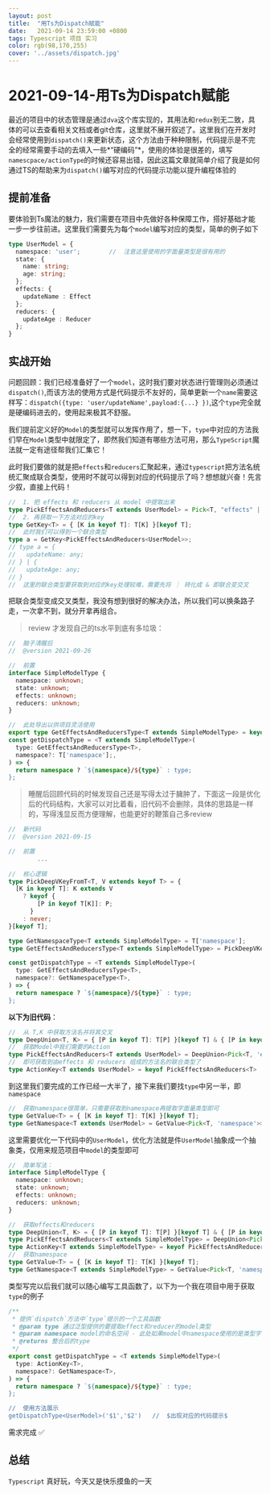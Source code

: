 ```yaml
---
layout: post
title:  "用Ts为Dispatch赋能"
date:   2021-09-14 23:59:00 +0800
tags: Typescript 项目 实习
color: rgb(98,170,255)
cover: '../assets/dispatch.jpg'
---
```


# 2021-09-14-用Ts为Dispatch赋能

最近的项目中的状态管理是通过`dva`这个库实现的，其用法和`redux`别无二致，具体的可以去查看相关文档或者git仓库，这里就不展开叙述了。这里我们在开发时会经常使用到`dispatch()`来更新状态，这个方法由于种种限制，代码提示是不完全的经常需要手动的去填入一些*“硬编码”*，使用的体验是很差的，填写`namescpace/actionType`的时候还容易出错，因此这篇文章就简单介绍了我是如何通过TS的帮助来为`dispatch()`编写对应的代码提示功能以提升编程体验的

## 提前准备

要体验到Ts魔法的魅力，我们需要在项目中先做好各种保障工作，搭好基础才能一步一步往前进。这里我们需要先为每个`model`编写对应的类型，简单的例子如下

```typescript
type UserModel = {
  namespace: 'user';		//	注意这里使用的字面量类型是很有用的
  state: {
    name: string;
    age: string;
  };
  effects: {
    updateName : Effect
  };
  reducers: {
    updateAge : Reducer
  };
}
```

## 实战开始

问题回顾：我们已经准备好了一个`model`，这时我们要对状态进行管理则必须通过`dispatch()`,而该方法的使用方式是代码提示不友好的，简单更新一个`name`需要这样写：`dispatch({type: 'user/updateName',payload:{...} })`,这个`type`完全就是硬编码进去的，使用起来极其不舒服。

我们提前定义好的`Model`的类型就可以发挥作用了，想一下，`type`中对应的方法我们早在`Model`类型中就限定了，即然我们知道有哪些方法可用，那么`TypeScript`魔法就一定有途径帮我们汇集它！

此时我们要做的就是把`effects`和`reducers`汇聚起来，通过`typescript`把方法名统统汇聚成联合类型，使用时不就可以得到对应的代码提示了吗？想想就兴奋！先言少叙，直接上代码！

```typescript
//	1. 把 effects 和 reducers 从 model 中提取出来
type PickEffectsAndReducers<T extends UserModel> = Pick<T, "effects" | "reducers">;
//	2. 再获取一下方法对应的key
type GetKey<T> = { [K in keyof T]: T[K] }[keyof T];
//	此时我们可以得到一个联合类型
type a = GetKey<PickEffectsAndReducers<UserModel>>;
// type a = {
//   updateName: any;
// } | {
//   updateAge: any;
// }
//	这里的联合类型要获取到对应的key处理较难，需要先将 ｜ 转化成 & 即联合变交叉
```

把联合类型变成交叉类型，我没有想到很好的解决办法，所以我们可以换条路子走，一次拿不到，就分开拿再组合。

> review 才发现自己的ts水平到底有多垃圾：

```typescript
//	脑子清醒后
//	@version 2021-09-26

//	前置
interface SimpleModelType {
  namespace: unknown;
  state: unknown;
  effects: unknown;
  reducers: unknown;
}

//	此处导出以供项目灵活使用
export type GetEffectsAndReducersType<T extends SimpleModelType> = keyof T['effects'] | keyof T['reducers'];
const getDispatchType = <T extends SimpleModelType>(
  type: GetEffectsAndReducersType<T>,
  namespace?: T['namespace'];,
) => {
  return namespace ? `${namespace}/${type}` : type;
};
```

> 睡醒后回顾代码的时候发现自己还是写得太过于臃肿了，下面这一段是优化后的代码结构，大家可以对比着看，旧代码不会删除，具体的思路是一样的，写得浅显反而方便理解，也能更好的鞭策自己多review

```typescript
//	新代码 
//	@version 2021-09-15

//	前置
		...
    
//	核心逻辑
type PickDeepVKeyFromT<T, V extends keyof T> = {
  [K in keyof T]: K extends V
    ? keyof {
        [P in keyof T[K]]: P;
      }
    : never;
}[keyof T];

type GetNamespaceType<T extends SimpleModelType> = T['namespace'];
type GetEffectsAndReducersType<T extends SimpleModelType> = PickDeepVKeyFromT<T,'reducers' | 'effects' >;

const getDispatchType = <T extends SimpleModelType>(
  type: GetEffectsAndReducersType<T>,
  namespace?: GetNamespaceType<T>,
) => {
  return namespace ? `${namespace}/${type}` : type;
};
```

**以下为旧代码**：

```typescript
//	从 T,K 中获取方法名并将其交叉
type DeepUnion<T, K> = { [P in keyof T]: T[P] }[keyof T] & { [P in keyof K]: K[P] }[keyof K];
//	获取Model中我们需要的Action
type PickEffectsAndReducers<T extends UserModel> = DeepUnion<Pick<T, 'effects'>, Pick<T, 'reducers'>>;
//	即可获取到由effects 和 reducers 组成的方法名的联合类型了
type ActionKey<T extends UserModel> = keyof PickEffectsAndReducers<T>
```

到这里我们要完成的工作已经一大半了，接下来我们要找`type`中另一半，即`namespace`

```typescript
//	获取namespace很简单，只需要获取到namespace再提取字面量类型即可
type GetValue<T> = { [K in keyof T]: T[K] }[keyof T];
type GetNamespace<T extends UserModel> = GetValue<Pick<T, 'namespace'>>;
```

这里需要优化一下代码中的`UserModel`，优化方法就是件`UserModel`抽象成一个抽象类，仅用来规范项目中`model`的类型即可

```typescript
//	简单写法：
interface SimpleModelType {
  namespace: unknown;
  state: unknown;
  effects: unknown;
  reducers: unknown;
}

//	获取effects和reducers
type DeepUnion<T, K> = { [P in keyof T]: T[P] }[keyof T] & { [P in keyof K]: K[P] }[keyof K];
type PickEffectsAndReducers<T extends SimpleModelType> = DeepUnion<Pick<T, 'effects'>, Pick<T, 'reducers'>>;
type ActionKey<T extends SimpleModelType> = keyof PickEffectsAndReducers<T>
//	获取namespace
type GetValue<T> = { [K in keyof T]: T[K] }[keyof T];
type GetNamespace<T extends SimpleModelType> = GetValue<Pick<T, 'namespace'>>;
```

类型写完以后我们就可以随心编写工具函数了，以下为一个我在项目中用于获取`type`的例子

```typescript
/**
 * 提供`dispatch`方法中`type`提示的一个工具函数
 * @param type 通过泛型提供的要提取effect和reducer的model类型
 * @param namespace model的命名空间 - 此处如果model中namespace使用的是类型字面量，则亦会提供代码提示
 * @returns 整合后的type
 */
export const getDispatchType = <T extends SimpleModelType>(
  type: ActionKey<T>,
  namespace?: GetNamespace<T>,
) => {
  return namespace ? `${namespace}/${type}` : type;
};

//	使用方法展示
getDispatchType<UserModel>('$1','$2') 	//	$出现对应的代码提示$
```

需求完成 ✅

## 总结

`Typescript` 真好玩，今天又是快乐摸鱼的一天













